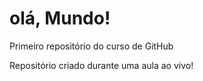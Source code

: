 # olá, Mundo! 
Primeiro repositório do curso de GitHub

Repositório criado durante uma aula ao vivo! 